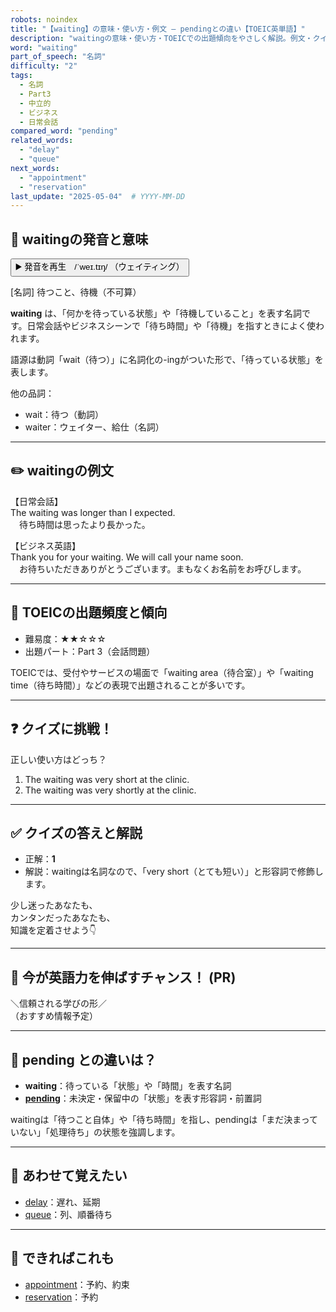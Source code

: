 ```yaml
---
robots: noindex
title: "【waiting】の意味・使い方・例文 ― pendingとの違い【TOEIC英単語】"
description: "waitingの意味・使い方・TOEICでの出題傾向をやさしく解説。例文・クイズ付きでpendingとの違いもわかりやすく学べます。"
word: "waiting"
part_of_speech: "名詞"
difficulty: "2"
tags:
  - 名詞
  - Part3
  - 中立的
  - ビジネス
  - 日常会話
compared_word: "pending"
related_words:
  - "delay"
  - "queue"
next_words:
  - "appointment"
  - "reservation"
last_update: "2025-05-04"  # YYYY-MM-DD
---
```


## 🔰 waitingの発音と意味

<button class="play-audio" onclick="playTTS('waiting')">
  <span class="play-audio-main">
    ▶️ 発音を再生　/ˈweɪ.tɪŋ/
  </span>
  <span class="play-audio-sub">
    （ウェイティング）
  </span>
</button>

[名詞] 待つこと、待機（不可算）

**waiting** は、「何かを待っている状態」や「待機していること」を表す名詞です。日常会話やビジネスシーンで「待ち時間」や「待機」を指すときによく使われます。

語源は動詞「wait（待つ）」に名詞化の-ingがついた形で、「待っている状態」を表します。

他の品詞：  
- wait：待つ（動詞）
- waiter：ウェイター、給仕（名詞）

---

## ✏️ waitingの例文

【日常会話】  
The waiting was longer than I expected.  
　待ち時間は思ったより長かった。

【ビジネス英語】  
Thank you for your waiting. We will call your name soon.  
　お待ちいただきありがとうございます。まもなくお名前をお呼びします。

---

## 🎯 TOEICの出題頻度と傾向

- 難易度：★★☆☆☆
- 出題パート：Part 3（会話問題）

TOEICでは、受付やサービスの場面で「waiting area（待合室）」や「waiting time（待ち時間）」などの表現で出題されることが多いです。

---

## ❓ クイズに挑戦！

正しい使い方はどっち？

1. The waiting was very short at the clinic.  
2. The waiting was very shortly at the clinic.

---

## ✅ クイズの答えと解説

- 正解：**1**
- 解説：waitingは名詞なので、「very short（とても短い）」と形容詞で修飾します。

少し迷ったあなたも、  
カンタンだったあなたも、  
知識を定着させよう👇️

---

## 🚀 今が英語力を伸ばすチャンス！ (PR)

<div class="info-center">
＼信頼される学びの形／<br>  
（おすすめ情報予定）
</div>

---

## 🤔  pending との違いは？

- **waiting**：待っている「状態」や「時間」を表す名詞
- **[pending](/pending)**：未決定・保留中の「状態」を表す形容詞・前置詞

waitingは「待つこと自体」や「待ち時間」を指し、pendingは「まだ決まっていない」「処理待ち」の状態を強調します。

---

## 🧩 あわせて覚えたい

- [delay](/delay)：遅れ、延期
- [queue](/queue)：列、順番待ち

---

## 📖 できればこれも

- [appointment](/appointment)：予約、約束
- [reservation](/reservation)：予約

<!-- cvid: aid10_bid44 -->
